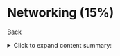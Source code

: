 # Networking (15%)

[Back](../ReadMe.md)


<details>
  <summary>
    Click to expand content summary:
  </summary>
  
 + Create​​a ​​Docker​​ bridge ​​network ​​for ​​a ​​developer​​ to ​​use ​​for​ ​their ​​containers
+ Troubleshoot​​ container​ ​and ​​engine​ ​logs ​​to ​​understand ​​a ​​connectivity ​​issue​​ between containers
+ Publish ​​a ​​port​​ so ​​that ​​an ​​application ​​is​ ​accessible​​ externally
+ Identify ​​which ​​IP​​ and​​ port​​ a ​​container ​​is ​​externally ​​accessible​​ on
+ Describe​​ the ​​different ​​types ​​and ​​use​ ​cases ​​for ​​the​ ​built-in​​network ​​drivers
+ Understand ​​the ​​Container​​ Network​ ​Model​ ​and ​​how​ ​it ​​interfaces​​with ​​the ​​Docker ​​engine and​​ network​​ and ​​IPAM ​​drivers
+ Configure ​​Docker ​​to ​​use​ ​external​ ​DNS
+ Use ​​Docker ​​to ​​load ​​balance​ ​HTTP/HTTPs ​​traffic​ ​to ​​an ​​application ​​(Configure ​​L7 ​​load balancing ​​with ​​Docker​ ​EE)
+ Understand ​​and ​​describe​ ​the​​ types​​ of ​​traffic ​​that ​​flow​ ​between ​​the ​​Docker​​ engine, registry, ​​and ​​UCP ​​controllers
+ Deploy ​​a ​​service​ ​on ​​a ​​Docker​​ overlay​​ network
+ Describe​​ the ​​difference ​​between ​​"host"​​ and ​​"ingress" ​​port​​ publishing​ ​mode
 </details>
